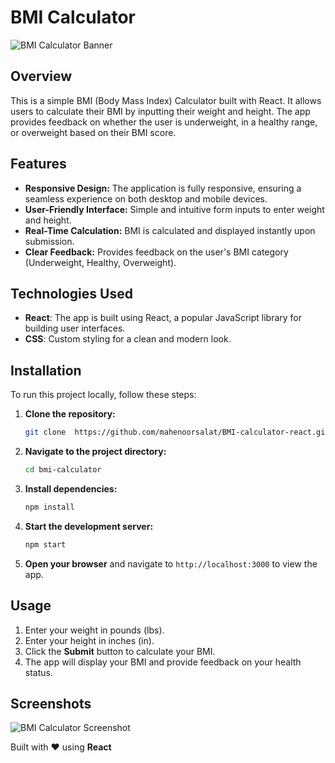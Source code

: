 # BMI Calculator

![BMI Calculator Banner](https://images.pexels.com/photos/9969147/pexels-photo-9969147.jpeg?auto=compress&cs=tinysrgb&w=600)

## Overview

This is a simple BMI (Body Mass Index) Calculator built with React. It allows users to calculate their BMI by inputting their weight and height. The app provides feedback on whether the user is underweight, in a healthy range, or overweight based on their BMI score.

## Features

- **Responsive Design:** The application is fully responsive, ensuring a seamless experience on both desktop and mobile devices.
- **User-Friendly Interface:** Simple and intuitive form inputs to enter weight and height.
- **Real-Time Calculation:** BMI is calculated and displayed instantly upon submission.
- **Clear Feedback:** Provides feedback on the user's BMI category (Underweight, Healthy, Overweight).

## Technologies Used

- **React**: The app is built using React, a popular JavaScript library for building user interfaces.
- **CSS**: Custom styling for a clean and modern look.

## Installation

To run this project locally, follow these steps:

1. **Clone the repository:**

    ```bash
    git clone  https://github.com/mahenoorsalat/BMI-calculator-react.git
    ```

2. **Navigate to the project directory:**

    ```bash
    cd bmi-calculator
    ```

3. **Install dependencies:**

    ```bash
    npm install
    ```

4. **Start the development server:**

    ```bash
    npm start
    ```

5. **Open your browser** and navigate to `http://localhost:3000` to view the app.

## Usage

1. Enter your weight in pounds (lbs).
2. Enter your height in inches (in).
3. Click the **Submit** button to calculate your BMI.
4. The app will display your BMI and provide feedback on your health status.

## Screenshots

![BMI Calculator Screenshot](https://images.pexels.com/photos/9969147/pexels-photo-9969147.jpeg?auto=compress&cs=tinysrgb&w=600)


Built with ❤️ using **React**

